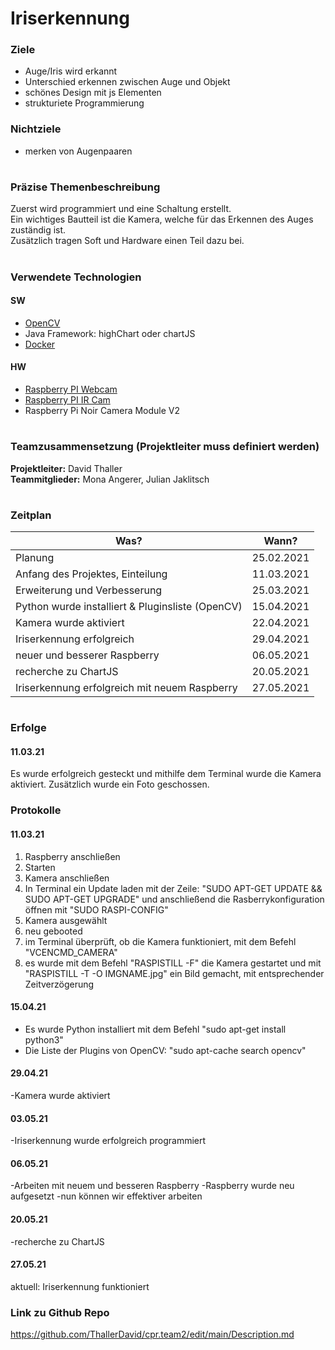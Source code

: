 # Iriserkennung

### Ziele
- Auge/Iris wird erkannt
- Unterschied erkennen zwischen Auge und Objekt
- schönes Design mit js Elementen 
- strukturiete Programmierung 

### Nichtziele
- merken von Augenpaaren


# 
### Präzise Themenbeschreibung 
Zuerst wird programmiert und eine Schaltung erstellt.<br>
Ein wichtiges Bautteil ist die Kamera, welche für das Erkennen des Auges zuständig ist. <br>
Zusätzlich tragen Soft und Hardware einen Teil dazu bei. 

#

### Verwendete Technologien

#### SW
- [OpenCV](https://opencv.org/)
- Java Framework: highChart oder chartJS
- [Docker](www.docker.com)
 
#### HW
- [Raspberry PI Webcam](https://at.rs-online.com/web/p/raspberry-pi-kameras/9132664/)
- [Raspberry PI IR Cam](https://at.rs-online.com/web/p/raspberry-pi-kameras/9132673/)
- Raspberry Pi Noir Camera Module V2

#

### Teamzusammensetzung (Projektleiter muss definiert werden)
**Projektleiter:** David Thaller <br>
**Teammitglieder:** Mona Angerer, Julian Jaklitsch

#

### Zeitplan 
| Was?                                                     | Wann?         |
| -------------                                            |-------------  | 
| Planung                                                  | 25.02.2021    |
| Anfang des Projektes, Einteilung                         | 11.03.2021    |   
| Erweiterung und Verbesserung                             | 25.03.2021    |  
| Python wurde installiert & Pluginsliste (OpenCV)         | 15.04.2021    |  
| Kamera wurde aktiviert                                   | 22.04.2021    |   
| Iriserkennung erfolgreich                                | 29.04.2021    |
| neuer und besserer Raspberry                             | 06.05.2021    |  
| recherche zu ChartJS                                     | 20.05.2021    |  
| Iriserkennung erfolgreich mit neuem Raspberry            | 27.05.2021    |  

#

### Erfolge
#### 11.03.21 
Es wurde erfolgreich gesteckt und mithilfe dem Terminal wurde die Kamera aktiviert. Zusätzlich wurde ein Foto geschossen.

### Protokolle
#### 11.03.21 
1. Raspberry anschließen
2. Starten
3. Kamera anschließen
4. In Terminal ein Update laden mit der Zeile: "SUDO APT-GET UPDATE && SUDO APT-GET UPGRADE" und anschließend die Rasberrykonfiguration öffnen mit "SUDO RASPI-CONFIG" 
5. Kamera ausgewählt
6. neu gebooted
7. im Terminal überprüft, ob die Kamera funktioniert, mit dem Befehl "VCENCMD_CAMERA"
8. es wurde mit dem Befehl "RASPISTILL -F" die Kamera gestartet und mit "RASPISTILL -T -O IMGNAME.jpg" ein Bild gemacht, mit entsprechender Zeitverzögerung 

#### 15.04.21 
- Es wurde Python installiert mit dem Befehl "sudo apt-get install python3"
- Die Liste der Plugins von OpenCV: "sudo apt-cache search opencv"


#### 29.04.21 
-Kamera wurde aktiviert


#### 03.05.21 
-Iriserkennung wurde erfolgreich programmiert


#### 06.05.21 
-Arbeiten mit neuem und besseren Raspberry 
-Raspberry wurde neu aufgesetzt
-nun können wir effektiver arbeiten


#### 20.05.21 
-recherche zu ChartJS


#### 27.05.21 
aktuell: Iriserkennung funktioniert


### Link zu Github Repo
https://github.com/ThallerDavid/cpr.team2/edit/main/Description.md
